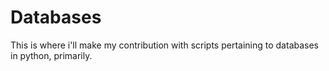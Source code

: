 # Databases
This is where i'll make my contribution with scripts pertaining to databases in python, primarily. 
